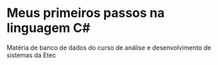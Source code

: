 
<h1>Meus primeiros passos na linguagem C#</h1>

<p>Matéria de banco de dados do curso de análise e desenvolvimento de sistemas da Etec</p>
